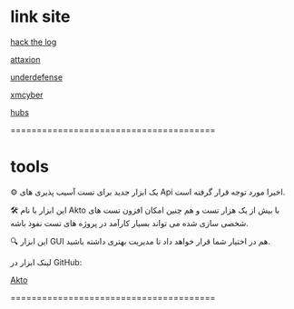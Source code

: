 # link site

[ hack the log ](https://hackthelogs.com)


[ attaxion ](https://attaxion.com)

[ underdefense ](https://underdefense.com)

[ xmcyber ](https://xmcyber.com)

[ hubs ](https://hubs.ly)

=======================================

# tools

⚙ یک ابزار جدید برای تست آسیب پذیری های Api اخیرا مورد توجه  قرار گرفته است.

🛠 این ابزار با نام Akto با بیش از یک هزار  تست و هم چنین امکان افزون تست های شخصی سازی شده می تواند بسیار کارآمد در پروژه های تست نفوذ باشه.

🔍 این ابزار GUI هم در اختیار شما قرار خواهد داد تا مدیریت بهتری داشته باشید.

لینک ابزار در GitHub:

 [ Akto ](https://github.com/akto-api-security/akto)


=======================================

